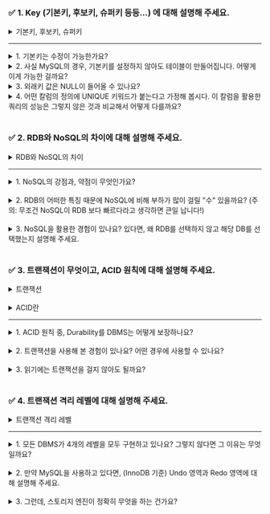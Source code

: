### ✅ 1. Key (기본키, 후보키, 슈퍼키 등등...) 에 대해 설명해 주세요.

<details> <summary>기본키, 후보키, 슈퍼키</summary>
기본키(Primary Key): 테이블에서 각 행의 고유함을 보장하는 데 사용되는 열입니다.NULL 값을 가질 수 없으며, 중복 값을 허용하지 않습니다.
<br/>
후보키(Candidate Key): 기본키가 될 수 있는 키로, 레코드를 고유하게 식별할 수 있는 속성 또는 속성 집합입니다.
<br/>
슈퍼키(Super Key): 레코드를 고유하게 식별할 수 있는 속성의 집합을 의미합니다. 후보키와 달리 슈퍼키는 최소성을 만족시키지 않아도 됩니다.
<br/>
</details>

---

<details> 
<summary>1. 기본키는 수정이 가능한가요?</summary>
기본키는 기본적으로 수정이 허용되지 않습니다. 기본키를 변경하면 테이블 간의 관계가 깨질 수 있습니다.
</details>

<details>
<summary>2. 사실 MySQL의 경우, 기본키를 설정하지 않아도 테이블이 만들어집니다. 어떻게 이게 가능한 걸까요?</summary>
    MySQL에서는 기본키를 설정하지 않으면 내부적으로 '인공키'라고 부르는 숨겨진 열을 생성하여 테이블의 각 행을 구별합니다.
    이렇게 하면 사용자가 명시적으로 기본키를 설정하지 않아도 테이블의 레코드를 유일하게 식별할 수 있습니다.
</details>

<details> 
<summary>3. 외래키 값은 NULL이 들어올 수 있나요?</summary>
외래키는 NULL 값을 가질 수 있습니다. 외래키가 NULL인 경우, 그 행은 참조 무결성 제약조건을 만족시킨다고 간주됩니다.
</details>

<details> 
<summary> 4. 어떤 칼럼의 정의에 UNIQUE 키워드가 붙는다고 가정해 봅시다. 이 칼럼을 활용한 쿼리의 성능은 그렇지 않은 것과 비교해서 어떻게 다를까요?</summary>
UNIQUE 키워드가 붙은 칼럼은 중복된 값을 가질 수 없으므로, DBMS는 해당 속성을 활용하여 쿼리의 성능을 향상시킬 수 있습니다.
특히, 해당 칼럼에 대한 SELECT, UPDATE, DELETE 쿼리는 인덱스를 활용하여 빠른 검색 속도를 제공합니다.
</details>
<br/>

### ✅ 2. RDB와 NoSQL의 차이에 대해 설명해 주세요.

<details> <summary>RDB와 NoSQL의 차이</summary>
RDB(Relational Database)는 관계형 데이터베이스로, 데이터를 테이블 형태로 저장하고 SQL을 사용하여 데이터를 관리합니다.
ACID 트랜잭션을 지원하며, 데이터의 무결성을 보장합니다.
<br/>
반면 NoSQL(Not only SQL)은 RDB의 제약을 극복하기 위해 등장한 데이터베이스로, Key-Value, Document, Column, Graph 등 다양한 데이터 모델을 지원합니다. 
대량의 데이터를 빠르게 처리하고 분산 처리를 지원하는 것이 특징입니다.
<br/>
</details>

---

<details> 
<summary>1. NoSQL의 강점과, 약점이 무엇인가요?</summary>
NoSQL의 강점: 대량의 데이터를 빠르게 처리하고, 분산 처리를 지원합니다.
스키마가 없거나 유연하기 때문에 데이터 구조 변경이 용이합니다.

<br/>
NoSQL의 약점: NoSQL 데이터베이스는 종종 RDBMS만큼 세부적인 보안 기능을 제공하지 않습니다. 예를 들어, 열 레벨의 보안이나 롤 기반 접근 제어 등을 제공하지 않을 수 있습니다.
<br/>
NoSQL 데이터베이스는 SQL만큼 강력한 쿼리 언어를 제공하지 않을 수 있어, 복잡한 쿼리를 만드는 데 사용 제한이 있을 수 있습니다.
그리고 ACID 트랜잭션을 완벽하게 지원하지 않을 수 있습니다.
<br/>
</details>

<br/>

<details>
<summary>2. RDB의 어떠한 특징 때문에 NoSQL에 비해 부하가 많이 걸릴 "수" 있을까요? (주의: 무조건 NoSQL이 RDB 보다 빠르다라고 생각하면 큰일 납니다!)</summary>
RDB는 테이블 간의 관계를 유지하면서 ACID 트랜잭션을 보장하기 위해 많은 연산을 수행해야 합니다. 이 때문에 대량의 데이터를 처리하거나 복잡한 쿼리를 실행할 경우 부하가 많이 발생할 수 있습니다.
</details>
<br/>

<details>
<summary>3. NoSQL을 활용한 경험이 있나요? 있다면, 왜 RDB를 선택하지 않고 해당 DB를 선택했는지 설명해 주세요.</summary>
저의 경우, Server-Sent Events(SSE)를 이용한 실시간 알람 서비스를 구현할 때 Redis를 사용한 경험이 있습니다. 이 때문에 RDB 대신 NoSQL 데이터베이스인 Redis를 선택했습니다.

Redis는 메모리 기반의 데이터 저장소로, 빠른 응답 시간과 고성능을 제공하며, 간단한 데이터 구조를 지원합니다. 이러한 특성 때문에 Redis는 실시간 애플리케이션에 특히 유용합니다.

이 프로젝트에서는 여러 서버 간의 메시지 전달을 위해 Redis의 Pub/Sub 기능을 활용했습니다. 이를 통해 서버 간에 메시지를 빠르게 공유하고, 동시에 여러 서버에서 동일한 알람을 받을 수 있었습니다.

RDB를 사용하지 않은 주요 이유는 두 가지입니다.
<br/>
첫째, 실시간 알람 서비스는 빠른 응답 시간이 필요하며, 이는 Redis가 제공하는 높은 성능을 필요로 합니다.
<br/>
둘째, 메시지 큐와 같은 간단한 데이터 구조는 Redis가 잘 지원하므로, 이러한 요구 사항을 충족시키기 위해 Redis를 선택했습니다.
</details>

<br/>

### ✅ 3. 트랜잭션이 무엇이고, ACID 원칙에 대해 설명해 주세요.

<details> 
<summary>트랜잭션</summary>
트랜잭션은 데이터베이스의 상태를 변화시키는 하나의 논리적인 작업 단위를 의미합니다. 그리고 트랜잭션은 ACID 원칙을 따릅니다.
</details>

<br/>

<details> 
<summary>ACID란</summary>
Atomicity(원자성): 트랜잭션은 데이터베이스에 모두 반영되거나, 전혀 반영되지 않아야 함을 의미합니다.
<br/>
Consistency(일관성): 트랜잭션이 성공적으로 완료되면, 데이터베이스는 일관된 상태에 있어야 함을 의미합니다.
<br/>
Isolation(고립성): 각 트랜잭션은 서로 독립적으로 실행되어야 함을 의미합니다.
<br/>
Durability(영속성): 트랜잭션이 성공적으로 완료된 후에는, 그 결과는 영구적으로 반영되어야 함을 의미합니다.
</details>

---

<details> 
<summary> 1. ACID 원칙 중, Durability를 DBMS는 어떻게 보장하나요?</summary>
DBMS는 Durability를 보장하기 위해 트랜잭션이 성공적으로 완료된 후에 변경 사항을 디스크와 같은 영구 저장소에 쓰는 방식을 사용합니다.
<br/>
이 과정에서 로그 기반 복구나 체크포인트 등의 기법이 사용됩니다. 
<br/>
예를 들어, 트랜잭션이 성공적으로 완료된 후에는 해당 트랜잭션에 대한 로그를 디스크에 쓰게 되며, 시스템 장애가 발생한 경우 이 로그를 사용하여 데이터를 복구합니다.
</details>

<br/>

<details> 
<summary>2. 트랜잭션을 사용해 본 경험이 있나요? 어떤 경우에 사용할 수 있나요?</summary>
서비스 레이어에서 트랜잭션을 활용한 경험이 있습니다. 
<br/>
서비스 레이어는 여러 데이터베이스 연산을 조합하여 하나의 비즈니스 로직을 구현하는 곳이기 때문에, 트랜잭션을 사용하여 여러 연산이 모두 성공하거나 모두 실패하도록 보장해야 하는 경우가 있습니다.
<br/>
예를 들어, 저는 "상품 주문"이라는 비즈니스 로직을 구현할 때 "주문 정보 저장", "재고 감소" 등의 연산을 하나의 트랜잭션으로 묶어 처리한 경험이 있습니다.
<br/>
이런 방식으로 트랜잭션을 사용하면, 모든 연산이 성공적으로 완료되지 않으면 롤백을 통해 이전 상태로 돌아가게 되므로, 데이터의 일관성을 유지하면서 안전하게 비즈니스 로직을 처리할 수 있습니다.
</details>

<br/>

<details> 
<summary>3. 읽기에는 트랜잭션을 걸지 않아도 될까요?</summary>
읽기 작업에 트랜잭션을 사용할지 여부는 상황에 따라 다릅니다. 
만약 데이터의 일관성을 보장받아야 하는 경우(즉, 읽는 동안 다른 트랜잭션에 의해 데이터가 변경되는 것을 방지해야 하는 경우)에는 읽기 작업에도 트랜잭션을 사용해야 합니다.
</details>
<br/>

### ✅ 4. 트랜잭션 격리 레벨에 대해 설명해 주세요.

<details>
<summary>트랜잭션 격리 레벨</summary>
트랜잭션 격리 레벨은 동시에 여러 트랜잭션이 실행될 때 트랜잭션들이 서로 얼마나 영향을 미치는지를 결정하는 것입니다.
<br/>
SQL 표준에서는 다음과 같이 4개의 격리 레벨이 정의되어 있습니다
<br/>
1. READ UNCOMMITTED 
<br/>
2. READ COMMITTED 
<br/>
3. REPEATABLE READ 
<br/>
4. SERIALIZABLE
</details>

---

<details> <summary>1. 모든 DBMS가 4개의 레벨을 모두 구현하고 있나요? 그렇지 않다면 그 이유는 무엇일까요?</summary>
모든 DBMS가 4개의 트랜잭션 격리 레벨을 모두 구현하고 있지는 않습니다.
<br/>
이는 각 DBMS의 내부 구현과 성능, 사용 사례 등에 따라 다릅니다.
<br/>
예를 들어, MySQL의 InnoDB 스토리지 엔진은 READ UNCOMMITTED, READ COMMITTED, REPEATABLE READ, SERIALIZABLE의 4개의 격리 레벨을 제공하지만, 기본 격리 레벨은 REPEATABLE READ입니다.
</details>

<br/>

<details> 
<summary>2. 만약 MySQL을 사용하고 있다면, (InnoDB 기준) Undo 영역과 Redo 영역에 대해 설명해 주세요.</summary>
MySQL의 InnoDB 스토리지 엔진은 트랜잭션 처리와 복구를 위해 Undo 영역과 Redo 영역을 사용합니다.
<br/>
Undo 영역: 이 영역은 트랜잭션이 롤백되어야 할 때 이전 상태로 되돌릴 수 있도록 데이터 변경 내역을 저장합니다. 또한, 다른 트랜잭션에서 변경된 데이터를 고립된 상태로 볼 수 있게 하는 데에도 사용됩니다.
<br/>
Redo 영역: 이 영역은 시스템 장애가 발생했을 때 데이터를 복구하는 데 사용됩니다. 트랜잭션이 커밋되었을 때, 변경 내역은 디스크에 바로 기록되지 않고 Redo 로그 버퍼에 먼저 기록되며, 이후에 디스크에 기록됩니다
<br/>
</details>

<br/>

<details> 
<summary>3. 그런데, 스토리지 엔진이 정확히 무엇을 하는 건가요?</summary>
스토리지 엔진은 DBMS에서 데이터의 저장, 검색, 관리 방식을 결정하는 핵심 컴포넌트입니다.
이는 테이블의 구조, 인덱싱, 트랜잭션 처리, 데이터 복구 등을 담당합니다.
따라서 사용하는 스토리지 엔진에 따라 DBMS의 성능, 복구 기능, 트랜잭션 처리 방식 등이 달라집니다.
</details>
<br/>
